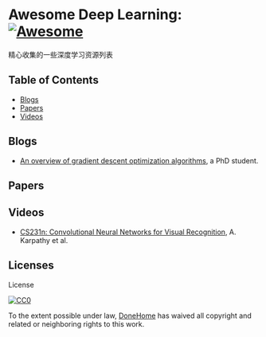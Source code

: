 
# Awesome Deep Learning: [![Awesome](https://cdn.rawgit.com/sindresorhus/awesome/d7305f38d29fed78fa85652e3a63e154dd8e8829/media/badge.svg)](https://github.com/sindresorhus/awesome)

精心收集的一些深度学习资源列表

## Table of Contents

 - [Blogs](#blogs)
 - [Papers](#papers)
 - [Videos](#videos)

## Blogs
 * [An overview of gradient descent optimization algorithms](http://sebastianruder.com/optimizing-gradient-descent/index.html#challenges), a PhD student.

## Papers

## Videos
 * [CS231n: Convolutional Neural Networks for Visual Recognition](http://vision.stanford.edu/teaching/cs231n/syllabus.html), A. Karpathy et al.

## Licenses
License

[![CC0](http://i.creativecommons.org/p/zero/1.0/88x31.png)](http://creativecommons.org/publicdomain/zero/1.0/)

To the extent possible under law, [DoneHome](https://github.com/DoneHome) has waived all copyright and related or neighboring rights to this work.
